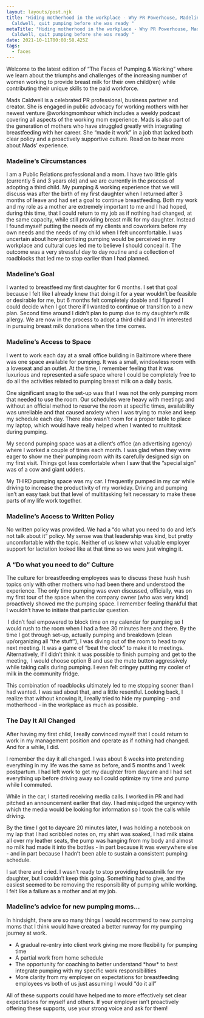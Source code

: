 ```yaml
---
layout: layouts/post.njk
title: "Hiding motherhood in the workplace - Why PR Powerhouse, Madeline
  Caldwell, quit pumping before she was ready "
metaTitle: "Hiding motherhood in the workplace - Why PR Powerhouse, Madeline
  Caldwell, quit pumping before she was ready "
date: 2021-10-11T00:08:58.425Z
tags:
  - faces
---
```

Welcome to the latest edition of “The Faces of Pumping & Working” where we learn about the triumphs and challenges of the increasing number of women working to provide breast milk for their own child(ren) while contributing their unique skills to the paid workforce. 

Mads Caldwell is a celebrated PR professional, business partner and creator. She is engaged in public advocacy for working mothers with her newest venture @workingmomhour which includes a weekly podcast covering all aspects of the working mom experience. Mads is also part of the generation of mothers who have struggled greatly with integrating breastfeeding with her career. She “made it work” in a job that lacked both clear policy and a proactively supportive culture. Read on to hear more about Mads’ experience.  

### Madeline’s Circumstances

I am a Public Relations professional and a mom. I have two little girls (currently 5 and 3 years old) and we are currently in the process of adopting a third child. My pumping & working experience that we will discuss was after the birth of my first daughter when I returned after 3 months of leave and had set a goal to continue breastfeeding. Both my work and my role as a mother are extremely important to me and I had hoped, during this time, that I could return to my job as if nothing had changed, at the same capacity, while still providing breast milk for my daughter. Instead I found myself putting the needs of my clients and coworkers before my own needs and the needs of my child when I felt uncomfortable. I was uncertain about how prioritizing pumping would be perceived in my workplace and cultural cues led me to believe I should conceal it. The outcome was a very stressful day to day routine and a collection of roadblocks that led me to stop earlier than I had planned. 

### Madeline’s Goal

I wanted to breastfeed my first daughter for 6 months. I set that goal because I felt like I already knew that doing it for a year wouldn’t be feasible or desirable for me, but 6 months felt completely doable and I figured I could decide when I got there if I wanted to continue or transition to a new plan. Second time around I didn’t plan to pump due to my daughter’s milk allergy. We are now in the process to adopt a third child and I’m interested in pursuing breast milk donations when the time comes. 

### Madeline’s Access to Space

I went to work each day at a small office building in Baltimore where there was one space available for pumping. It was a small, windowless room with a loveseat and an outlet. At the time, I remember feeling that it was luxurious and represented a safe space where I could be completely free to do all the activities related to pumping breast milk on a daily basis. 

One significant snag to the set-up was that I was not the only pumping mom that needed to use the room. Our schedules were heavy with meetings and without an official method to reserve the room at specific times, availability was unreliable and that caused anxiety when I was trying to make and keep my schedule each day. There also wasn’t room for a proper table to place my laptop, which would have really helped when I wanted to multitask during pumping. 

My second pumping space was at a client’s office (an advertising agency) where I worked a couple of times each month. I was glad when they were eager to show me their pumping room with its carefully designed sign on my first visit. Things got less comfortable when I saw that the “special sign” was of a cow and giant udders. 

My THIRD pumping space was my car. I frequently pumped in my car while driving to increase the productivity of my workday. Driving and pumping isn’t an easy task but that level of multitasking felt necessary to make these parts of my life work together. 

### Madeline’s Access to Written Policy

No written policy was provided. We had a “do what you need to do and let’s not talk about it” policy. My sense was that leadership was kind, but pretty uncomfortable with the topic. Neither of us knew what valuable employer support for lactation looked like at that time so we were just winging it. 

### A “Do what you need to do” Culture

The culture for breastfeeding employees was to discuss these hush hush topics only with other mothers who had been there and understood the experience. The only time pumping was even discussed, officially, was on my first tour of the space when the company owner (who was very kind) proactively showed me the pumping space. I remember feeling thankful that I wouldn’t have to initiate that particular question. 

 I didn’t feel empowered to block time on my calendar for pumping so I would rush to the room when I had a free 30 minutes here and there. By the time I got through set-up, actually pumping and breakdown (clean up/organizing all “the stuff”), I was diving out of the room to head to my next meeting. It was a game of “beat the clock” to make it to meetings. Alternatively, if I didn’t think it was possible to finish pumping and get to the meeting,  I would choose option B and use the mute button aggressively while taking calls during pumping. I even felt cringey putting my cooler of milk in the community fridge.

This combination of roadblocks ultimately led to me stopping sooner than I had wanted. I was sad about that, and a little resentful. Looking back, I realize that without knowing it, I really tried to hide my pumping - and motherhood - in the workplace as much as possible. 

### The Day It All Changed

After having my first child, I really convinced myself that I could return to work in my management position and operate as if nothing had changed. And for a while, I did. 

I remember the day it all changed. I was about 8 weeks into pretending everything in my life was the same as before, and 5 months and 1 week postpartum. I had left work to get my daughter from daycare and I had set everything up before driving away so I could optimize my time and pump while I commuted.

While in the car, I started receiving media calls. I worked in PR and had pitched an announcement earlier that day. I had misjudged the urgency with which the media would be looking for information so I took the calls while driving. 

By the time I got to daycare 20 minutes later, I was holding a notebook on my lap that I had scribbled notes on, my shirt was soaked, I had milk stains all over my leather seats, the pump was hanging from my body and almost no milk had made it into the bottles - in part because it was everywhere else - and in part because I hadn’t been able to sustain a consistent pumping schedule. 

I sat there and cried. I wasn’t ready to stop providing breastmilk for my daughter, but I couldn’t keep this going. Something had to give, and the easiest seemed to be removing the responsibility of pumping while working. I felt like a failure as a mother and at my job. 

### Madeline’s advice for new pumping moms…

In hindsight, there are so many things I would recommend to new pumping moms that I think would have created a better runway for my pumping journey at work.

* A gradual re-entry into client work giving me more flexibility for pumping time
* A partial work from home schedule 
* The opportunity for coaching to better understand \*how\* to best integrate pumping with my specific work responsibilities
* More clarity from my employer on expectations for breastfeeding employees vs both of us just assuming I would “do it all”

All of these supports could have helped me to more effectively set clear expectations for myself and others. If your employer isn’t proactively offering these supports, use your strong voice and ask for them!